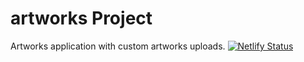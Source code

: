 # artworks Project

Artworks application with custom artworks uploads.
[![Netlify Status](https://api.netlify.com/api/v1/badges/8438e804-3bcd-492a-8198-1d8f8073eaf4/deploy-status)](https://app.netlify.com/sites/artworks-chicago/deploys)